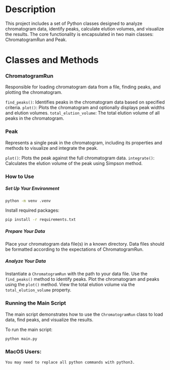 # Description

This project includes a set of Python classes designed to analyze chromatogram data, identify peaks, calculate elution volumes, and visualize the results. The core functionality is encapsulated in two main classes: ChromatogramRun and Peak.

# Classes and Methods

### ChromatogramRun

Responsible for loading chromatogram data from a file, finding peaks, and plotting the chromatogram.

`find_peaks()`: Identifies peaks in the chromatogram data based on specified criteria.
`plot()`: Plots the chromatogram and optionally displays peak widths and elution volumes.
`total_elution_volume`: The total elution volume of all peaks in the chromatogram.

### Peak

Represents a single peak in the chromatogram, including its properties and methods to visualize and integrate the peak.

`plot()`: Plots the peak against the full chromatogram data.
`integrate()`: Calculates the elution volume of the peak using Simpson method.

### How to Use

##### Set Up Your Environment

```bash
python -m venv .venv
```

Install required packages:

```bash
pip install -r requirements.txt
```

##### Prepare Your Data

Place your chromatogram data file(s) in a known directory. Data files should be formatted according to the expectations of ChromatogramRun.

##### Analyze Your Data

Instantiate a `ChromatogramRun` with the path to your data file.
Use the `find_peaks()` method to identify peaks.
Plot the chromatogram and peaks using the `plot()` method.
View the total elution volume via the `total_elution_volume` property.

### Running the Main Script

The main script demonstrates how to use the `ChromatogramRun` class to load data, find peaks, and visualize the results.

To run the main script:

```bash
python main.py
```

### MacOS Users:

    You may need to replace all python commands with python3.
